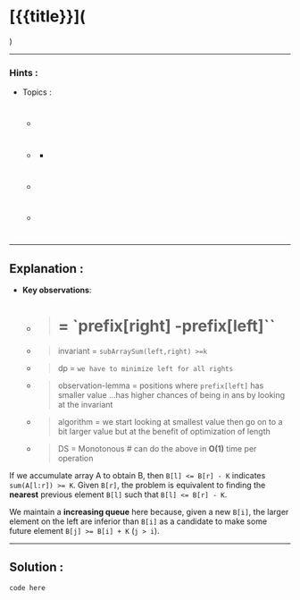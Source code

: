 # [{{title}}](

)

---

### Hints :

- Topics :
  - #
  - #
    - #
  - #
  - #

---

## Explanation :

- **Key observations**:

  - > # = `prefix[right] -prefix[left]``

  - > invariant = `subArraySum(left,right) >=k`

  - > dp = `we have to minimize left for all rights`

  - > observation-lemma = positions where `prefix[left]` has smaller value ...has higher chances of being in ans by looking at the invariant

  - > algorithm = we start looking at smallest value then go on to a bit larger value but at the benefit of optimization of length

  - > DS = Monotonous #  can do the above in **O(1)** time per operation

If we accumulate array A to obtain B, then `B[l] <= B[r] - K` indicates `sum(A[l:r]) >= K`. Given `B[r]`, the problem is equivalent to finding the **nearest** previous element `B[l]` such that `B[l] <= B[r] - K`.

We maintain a **increasing queue** here because, given a new `B[i]`, the larger element on the left are inferior than `B[i]` as a candidate to make some future element `B[j] >= B[i] + K` (`j > i`).

---

## Solution :

```python
code here
```
